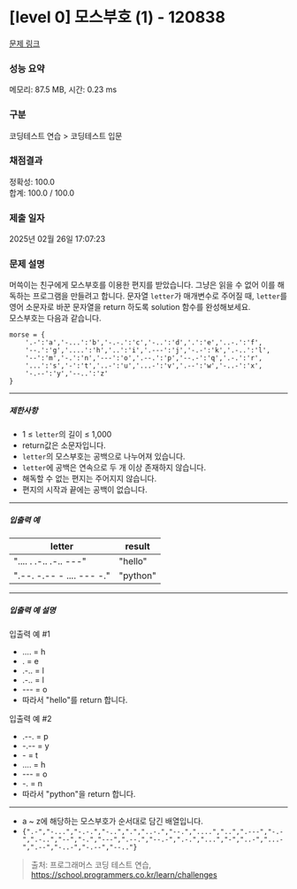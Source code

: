 # [level 0] 모스부호 (1) - 120838 

[문제 링크](https://school.programmers.co.kr/learn/courses/30/lessons/120838) 

### 성능 요약

메모리: 87.5 MB, 시간: 0.23 ms

### 구분

코딩테스트 연습 > 코딩테스트 입문

### 채점결과

정확성: 100.0<br/>합계: 100.0 / 100.0

### 제출 일자

2025년 02월 26일 17:07:23

### 문제 설명

<p style="user-select: auto !important;">머쓱이는 친구에게 모스부호를 이용한 편지를 받았습니다. 그냥은 읽을 수 없어 이를 해독하는 프로그램을 만들려고 합니다. 문자열 <code style="user-select: auto !important;">letter</code>가 매개변수로 주어질 때, <code style="user-select: auto !important;">letter</code>를 영어 소문자로 바꾼 문자열을 return 하도록 solution 함수를 완성해보세요.<br style="user-select: auto !important;">
모스부호는 다음과 같습니다.</p>
<div class="highlight" style="user-select: auto !important;"><pre class="codehilite" style="user-select: auto !important;"><code style="user-select: auto !important;">morse = { 
    '.-':'a','-...':'b','-.-.':'c','-..':'d','.':'e','..-.':'f',
    '--.':'g','....':'h','..':'i','.---':'j','-.-':'k','.-..':'l',
    '--':'m','-.':'n','---':'o','.--.':'p','--.-':'q','.-.':'r',
    '...':'s','-':'t','..-':'u','...-':'v','.--':'w','-..-':'x',
    '-.--':'y','--..':'z'
}
</code></pre></div>
<hr style="user-select: auto !important;">

<h5 style="user-select: auto !important;">제한사항</h5>

<ul style="user-select: auto !important;">
<li style="user-select: auto !important;">1 ≤ <code style="user-select: auto !important;">letter</code>의 길이 ≤ 1,000</li>
<li style="user-select: auto !important;">return값은 소문자입니다.</li>
<li style="user-select: auto !important;"><code style="user-select: auto !important;">letter</code>의 모스부호는 공백으로 나누어져 있습니다.</li>
<li style="user-select: auto !important;"><code style="user-select: auto !important;">letter</code>에 공백은 연속으로 두 개 이상 존재하지 않습니다.</li>
<li style="user-select: auto !important;">해독할 수 없는 편지는 주어지지 않습니다.</li>
<li style="user-select: auto !important;">편지의 시작과 끝에는 공백이 없습니다.</li>
</ul>

<hr style="user-select: auto !important;">

<h5 style="user-select: auto !important;">입출력 예</h5>
<table class="table" style="user-select: auto !important;">
        <thead style="user-select: auto !important;"><tr style="user-select: auto !important;">
<th style="user-select: auto !important;">letter</th>
<th style="user-select: auto !important;">result</th>
</tr>
</thead>
        <tbody style="user-select: auto !important;"><tr style="user-select: auto !important;">
<td style="user-select: auto !important;">".... . .-.. .-.. ---"</td>
<td style="user-select: auto !important;">"hello"</td>
</tr>
<tr style="user-select: auto !important;">
<td style="user-select: auto !important;">".--. -.-- - .... --- -."</td>
<td style="user-select: auto !important;">"python"</td>
</tr>
</tbody>
      </table>
<hr style="user-select: auto !important;">

<h5 style="user-select: auto !important;">입출력 예 설명</h5>

<p style="user-select: auto !important;">입출력 예 #1</p>

<ul style="user-select: auto !important;">
<li style="user-select: auto !important;">.... = h</li>
<li style="user-select: auto !important;">. = e</li>
<li style="user-select: auto !important;">.-.. = l</li>
<li style="user-select: auto !important;">.-.. = l</li>
<li style="user-select: auto !important;">--- = o</li>
<li style="user-select: auto !important;">따라서 "hello"를 return 합니다.</li>
</ul>

<p style="user-select: auto !important;">입출력 예 #2</p>

<ul style="user-select: auto !important;">
<li style="user-select: auto !important;">.--. = p</li>
<li style="user-select: auto !important;">-.-- = y</li>
<li style="user-select: auto !important;">- = t</li>
<li style="user-select: auto !important;">.... = h</li>
<li style="user-select: auto !important;">--- = o</li>
<li style="user-select: auto !important;">-. = n</li>
<li style="user-select: auto !important;">따라서 "python"을 return 합니다.</li>
</ul>

<hr style="user-select: auto !important;">

<ul style="user-select: auto !important;">
<li style="user-select: auto !important;">a ~ z에 해당하는 모스부호가 순서대로 담긴 배열입니다.</li>
<li style="user-select: auto !important;"><code style="user-select: auto !important;">{".-","-...","-.-.","-..",".","..-.","--.","....","..",".---","-.-",".-..","--","-.","---",".--.","--.-",".-.","...","-","..-","...-",".--","-..-","-.--","--.."}</code></li>
</ul>


> 출처: 프로그래머스 코딩 테스트 연습, https://school.programmers.co.kr/learn/challenges